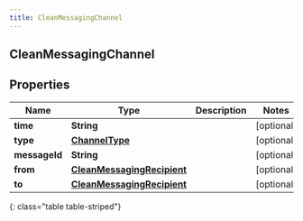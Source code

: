 ```yaml
---
title: CleanMessagingChannel
---
```

## CleanMessagingChannel


## Properties

| Name | Type | Description | Notes |
| ------------ | ------------- | ------------- | ------------- |
| **time** | <!----><!---->**String**<!----> |  |  [optional] |
| **type** | <!----><!---->[**ChannelType**](ChannelType.html)<!----> |  |  [optional] |
| **messageId** | <!----><!---->**String**<!----> |  |  [optional] |
| **from** | <!----><!---->[**CleanMessagingRecipient**](CleanMessagingRecipient.html)<!----> |  |  [optional] |
| **to** | <!----><!---->[**CleanMessagingRecipient**](CleanMessagingRecipient.html)<!----> |  |  [optional] |
{: class="table table-striped"}



